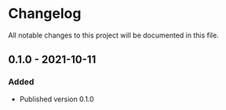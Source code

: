 # Changelog

All notable changes to this project will be documented in this file.

## 0.1.0 - 2021-10-11

### Added

- Published version 0.1.0
